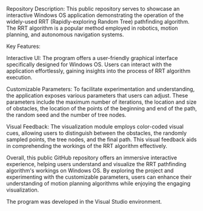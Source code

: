 Repository Description:
  This public repository serves to showcase an interactive Windows OS application demonstrating the operation of the widely-used RRT (Rapidly-exploring Random Tree) pathfinding algorithm. The RRT algorithm is a popular method employed in robotics, motion planning, and autonomous navigation systems.


Key Features:

  Interactive UI: The program offers a user-friendly graphical interface specifically designed for Windows OS. Users can interact with the application effortlessly, gaining insights into the process of RRT algorithm execution.

  Customizable Parameters: To facilitate experimentation and understanding, the application exposes various parameters that users can adjust. These parameters include the maximum number of iterations, the location and size of obstacles, the location of the points of the beginning and end of the path, the random seed and the number of tree nodes.
  
  Visual Feedback: The visualization module employs color-coded visual cues, allowing users to distinguish between the obstacles, the randomly sampled points, the tree nodes, and the final path. This visual feedback aids in comprehending the workings of the RRT algorithm effectively.
  
  Overall, this public GitHub repository offers an immersive interactive experience, helping users understand and visualize the RRT pathfinding algorithm's workings on Windows OS. By exploring the project and experimenting with the customizable parameters, users can enhance their understanding of motion planning algorithms while enjoying the engaging visualization.

The program was developed in the Visual Studio environment.
